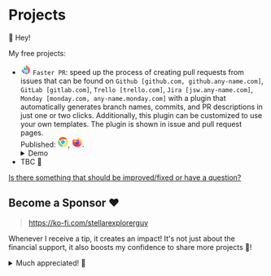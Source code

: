 # Projects

👋 Hey!

My free projects:

- <img src="assets/projects/faster_pr/pr.png" alt="faster_pr_icon" width="20" height="20" /> `Faster PR`: speed up the process of creating pull requests from issues that can be found on `Github [github.com, github.any-name.com]`, `GitLab [gitlab.com]`, `Trello [trello.com]`, `Jira [jsw.any-name.com]`, `Monday [monday.com, any-name.monday.com]` with a plugin that automatically generates branch names, commits, and PR descriptions in just one or two clicks. Additionally, this plugin can be customized to use your own templates. The plugin is shown in issue and pull request pages.</br>Published: [<img src="assets/projects/faster_pr/chrome_icon.svg" alt="chrome_icon" width="20" height="20" />](https://chrome.google.com/webstore/detail/faster-pr/lcenjlelbnlooigocboklccingbhiajh/), [<img src="assets/projects/faster_pr/firefox_icon.svg" alt="firefox_icon" width="20" height="20" />](https://addons.mozilla.org/en-US/firefox/addon/faster-pr/).<details>
  <summary>Demo</summary>
    <img src="assets/projects/faster_pr/1.png" alt="faster_pr_icon" width="500" height="309" /> </br>
    <img src="assets/projects/faster_pr/2.png" alt="faster_pr_icon" width="500" height="309" /> </br>
    <img src="assets/projects/faster_pr/3.png" alt="faster_pr_icon" width="500" height="309" /> </br>
    <img src="assets/projects/faster_pr/4.png" alt="faster_pr_icon" width="500" height="309" /> </br>
    <img src="assets/projects/faster_pr/5.png" alt="faster_pr_icon" width="500" height="309" />
  </details>
- TBC 📝

[Is there something that should be improved/fixed or have a question?](https://github.com/StellarExplorerGuy/projects/issues/new/choose)

## Become a Sponsor ❤️

> https://ko-fi.com/stellarexplorerguy

Whenever I receive a tip, it creates an impact! It's not just about the financial support, it also boosts my confidence to share more projects 🌱!

<details>
<summary>Much appreciated! 🙌</summary>
  <img src="assets/projects/appreciated.gif" alt="faster_pr_icon" width="500" height="209" />
</details>


